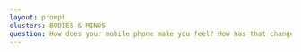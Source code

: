 ```yaml
---
layout: prompt
clusters: BODIES & MINDS
question: How does your mobile phone make you feel? How has that changed over time?
---
```

